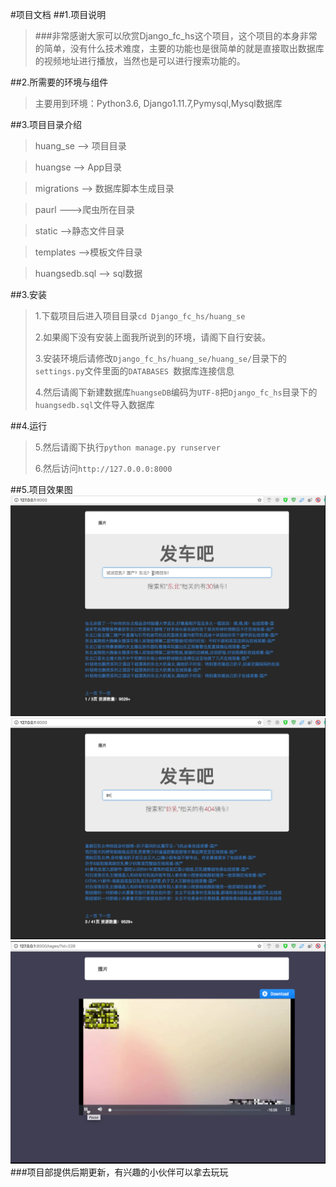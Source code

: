 #项目文档
##1.项目说明
>###非常感谢大家可以欣赏Django_fc_hs这个项目，这个项目的本身非常的简单，没有什么技术难度，主要的功能也是很简单的就是直接取出数据库的视频地址进行播放，当然也是可以进行搜索功能的。


##2.所需要的环境与组件
>主要用到环境：Python3.6, Django1.11.7,Pymysql,Mysql数据库

##3.项目目录介绍
>huang_se --> 项目目录     

>huangse --> App目录

>migrations --> 数据库脚本生成目录

>paurl --->爬虫所在目录

>static -->静态文件目录

>templates -->模板文件目录

>huangsedb.sql --> sql数据

##3.安装
>1.下载项目后进入项目目录```cd Django_fc_hs/huang_se```<br/>
>
>2.如果阁下没有安装上面我所说到的环境，请阁下自行安装。<br/>
>
>3.安装环境后请修改```Django_fc_hs/huang_se/huang_se/```目录下的```settings.py```文件里面的```DATABASES ```数据库连接信息<br/>
>
>4.然后请阁下新建数据库```huangseDB```编码为```UTF-8```把```Django_fc_hs```目录下的```huangsedb.sql```文件导入数据库<br/>
>


##4.运行
>5.然后请阁下执行```python manage.py runserver```<br/>
>
>6.然后访问```http://127.0.0.0:8000```<br/>
>

##5.项目效果图
![Alt text](./images/1.png)<br/>
![Alt text](./images/2.png)<br/>
![Alt text](./images/3.png)<br/>
###项目部提供后期更新，有兴趣的小伙伴可以拿去玩玩